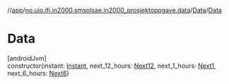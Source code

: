 //[app](../../../index.md)/[no.uio.ifi.in2000.smsolsae.in2000_prosjektoppgave.data](../index.md)/[Data](index.md)/[Data](-data.md)

# Data

[androidJvm]\
constructor(instant: [Instant](../-instant/index.md), next_12_hours: [Next12](../-next12/index.md), next_1_hours: [Next1](../-next1/index.md), next_6_hours: [Next6](../-next6/index.md))
